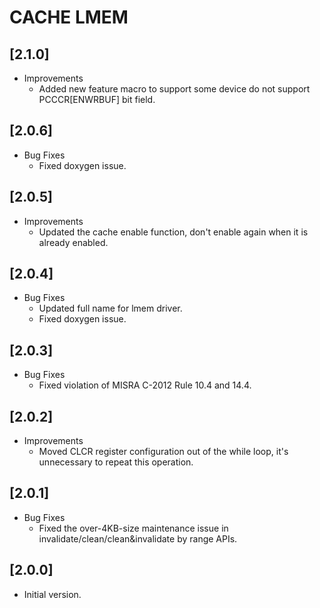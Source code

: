 # CACHE LMEM

## [2.1.0]
- Improvements
  - Added new feature macro to support some device do not support PCCCR[ENWRBUF] bit field.

## [2.0.6]

- Bug Fixes
  - Fixed doxygen issue.

## [2.0.5]

- Improvements
  - Updated the cache enable function, don't enable again when it is already enabled.

## [2.0.4]

- Bug Fixes
  - Updated full name for lmem driver.
  - Fixed doxygen issue.

## [2.0.3]

- Bug Fixes
  - Fixed violation of MISRA C-2012 Rule 10.4 and 14.4.

## [2.0.2]

- Improvements
  - Moved CLCR register configuration out of the while loop, it's unnecessary to repeat this operation.

## [2.0.1]

- Bug Fixes
  - Fixed the over-4KB-size maintenance issue in invalidate/clean/clean&invalidate by range APIs.

## [2.0.0]

- Initial version.
